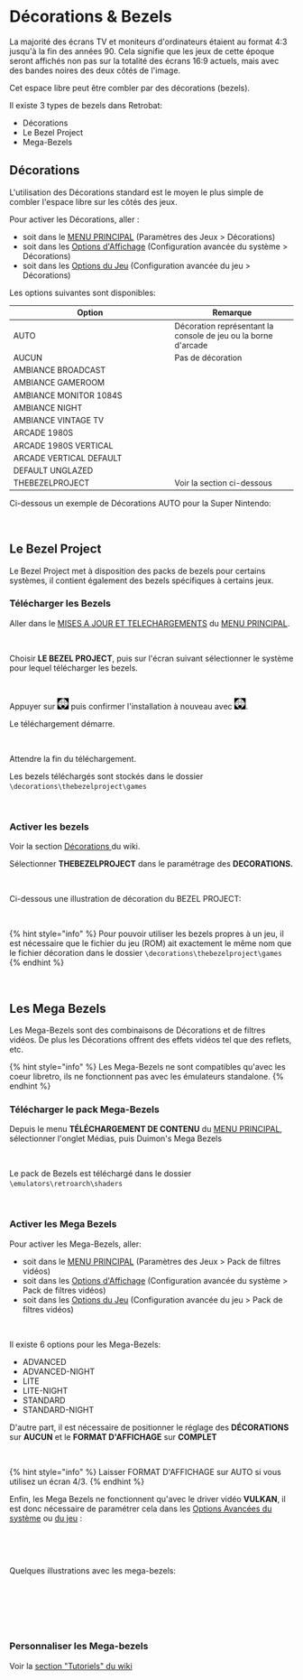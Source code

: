 # Décorations & Bezels

La majorité des écrans TV et moniteurs d'ordinateurs étaient au format 4:3 jusqu'à la fin des années 90. Cela signifie que les jeux de cette époque seront affichés non pas sur la totalité des écrans 16:9 actuels, mais avec des bandes noires des deux côtés de l'image.

Cet espace libre peut être combler par des décorations (bezels).

Il existe 3 types de bezels dans Retrobat:

* Décorations
* Le Bezel Project
* Mega-Bezels

## Décorations

L'utilisation des Décorations standard est le moyen le plus simple de combler l'espace libre sur les côtés des jeux.

Pour activer les Décorations, aller :

* soit dans le [MENU PRINCIPAL](../navigation/main-menu.md) (Paramètres des Jeux > Décorations)
* soit dans les [Options d'Affichage](../navigation/view-options.md#configuration-avancees-du-systeme) (Configuration avancée du système > Décorations)
* soit dans les [Options du Jeu](../navigation/game-options.md#configuration-avancee-du-jeu) (Configuration avancée du jeu > Décorations)

Les options suivantes sont disponibles:

<table><thead><tr><th width="272">Option</th><th>Remarque</th></tr></thead><tbody><tr><td>AUTO</td><td>Décoration représentant la console de jeu ou la borne d'arcade</td></tr><tr><td>AUCUN</td><td>Pas de décoration</td></tr><tr><td>AMBIANCE BROADCAST</td><td></td></tr><tr><td>AMBIANCE GAMEROOM</td><td></td></tr><tr><td>AMBIANCE MONITOR 1084S</td><td></td></tr><tr><td>AMBIANCE NIGHT</td><td></td></tr><tr><td>AMBIANCE VINTAGE TV</td><td></td></tr><tr><td>ARCADE 1980S</td><td></td></tr><tr><td>ARCADE 1980S VERTICAL</td><td></td></tr><tr><td>ARCADE VERTICAL DEFAULT</td><td></td></tr><tr><td>DEFAULT UNGLAZED</td><td></td></tr><tr><td>THEBEZELPROJECT</td><td>Voir la section ci-dessous</td></tr></tbody></table>

Ci-dessous un exemple de Décorations AUTO pour la Super Nintendo:

<div align="left">

<figure><img src="https://i.imgur.com/Ew1Ax7s.png" alt=""><figcaption></figcaption></figure>

</div>

## Le Bezel Project

Le Bezel Project met à disposition des packs de bezels pour certains systèmes, il contient également des bezels spécifiques à certains jeux.

### Télécharger les Bezels

Aller dans le [MISES A JOUR ET TELECHARGEMENTS](updates-and-content-download.md#telechargements) du [MENU PRINCIPAL](../navigation/main-menu.md).

<div align="left">

<figure><img src="https://i.imgur.com/nIZ2Rs6.png" alt=""><figcaption></figcaption></figure>

</div>

Choisir **LE BEZEL PROJECT**, puis sur l'écran suivant sélectionner le système pour lequel télécharger les bezels.

<div align="left">

<figure><img src="https://i.imgur.com/Wd7qvXj.png" alt=""><figcaption></figcaption></figure>

</div>

Appuyer sur ![A](<../.gitbook/assets/image (19).png>) puis confirmer l'installation à nouveau avec ![A](<../.gitbook/assets/image (19).png>).

Le téléchargement démarre.

<div align="left">

<figure><img src="https://i.imgur.com/4J2W1Qx.png" alt=""><figcaption></figcaption></figure>

</div>

Attendre la fin du téléchargement.

Les bezels téléchargés sont stockés dans le dossier `\decorations\thebezelproject\games`&#x20;

<div align="left">

<figure><img src="https://i.imgur.com/4GiHw1H.png" alt=""><figcaption></figcaption></figure>

</div>

### Activer les bezels

Voir la section [Décorations ](decorations-and-bezels.md#decorations)du wiki.

Sélectionner **THEBEZELPROJECT** dans le paramétrage des **DECORATIONS.**

<div align="left">

<figure><img src="https://i.imgur.com/wg3490A.png" alt=""><figcaption></figcaption></figure>

</div>

Ci-dessous une illustration de décoration du BEZEL PROJECT:

<div align="left">

<figure><img src="https://i.imgur.com/edBZRpf.png" alt=""><figcaption></figcaption></figure>

</div>

{% hint style="info" %}
Pour pouvoir utiliser les bezels propres à un jeu, il est nécessaire que le fichier du jeu (ROM) ait exactement le même nom que le fichier décoration dans le dossier `\decorations\thebezelproject\games`
{% endhint %}

<div align="left">

<figure><img src="https://i.imgur.com/j2LoA0W.png" alt=""><figcaption></figcaption></figure>

</div>

## Les Mega Bezels

Les Mega-Bezels sont des combinaisons de Décorations et de filtres vidéos. De plus les Décorations offrent des effets vidéos tel que des reflets, etc.

{% hint style="info" %}
Les Mega-Bezels ne sont compatibles qu'avec les coeur libretro, ils ne fonctionnent pas avec les émulateurs standalone.
{% endhint %}

### Télécharger le pack Mega-Bezels

Depuis le menu **TÉLÉCHARGEMENT DE CONTENU** du [MENU PRINCIPAL](../navigation/main-menu.md), sélectionner l'onglet Médias, puis Duimon's Mega Bezels

<div align="left">

<figure><img src="https://i.imgur.com/G9GEGwh.png" alt=""><figcaption></figcaption></figure>

</div>

Le pack de Bezels est téléchargé dans le dossier `\emulators\retroarch\shaders`&#x20;

<div align="left">

<figure><img src="https://i.imgur.com/NkcPSTu.png" alt=""><figcaption></figcaption></figure>

</div>

### Activer les Mega Bezels

Pour activer les Mega-Bezels, aller:

* soit dans le [MENU PRINCIPAL](../navigation/main-menu.md) (Paramètres des Jeux > Pack de filtres vidéos)
* soit dans les [Options d'Affichage](../navigation/view-options.md#configuration-avancees-du-systeme) (Configuration avancée du système > Pack de filtres vidéos)
* soit dans les [Options du Jeu](../navigation/game-options.md#configuration-avancee-du-jeu) (Configuration avancée du jeu > Pack de filtres vidéos)

<div align="left">

<figure><img src="https://i.imgur.com/D8iA1Ru.png" alt=""><figcaption></figcaption></figure>

</div>

Il existe 6 options pour les Mega-Bezels:

* ADVANCED
* ADVANCED-NIGHT
* LITE
* LITE-NIGHT
* STANDARD
* STANDARD-NIGHT

D'autre part, il est nécessaire de positionner le réglage des **DÉCORATIONS** sur **AUCUN** et le **FORMAT D'AFFICHAGE** sur **COMPLET**

<div align="left">

<figure><img src="https://i.imgur.com/vKbjdbp.png" alt=""><figcaption></figcaption></figure>

</div>

{% hint style="info" %}
Laisser FORMAT D'AFFICHAGE sur AUTO si vous utilisez un écran 4/3.
{% endhint %}

Enfin, les Mega Bezels ne fonctionnent qu'avec le driver vidéo **VULKAN**, il est donc nécessaire de paramétrer cela dans les [Options Avancées du système](../navigation/view-options.md#configuration-avancees-du-systeme) ou [du jeu](../navigation/game-options.md#configuration-avancee-du-jeu) :

<div align="left">

<figure><img src="https://i.imgur.com/O44OZwk.png" alt=""><figcaption></figcaption></figure>

</div>

<div align="left">

<figure><img src="https://i.imgur.com/bOM4teG.png" alt=""><figcaption></figcaption></figure>

</div>

Quelques illustrations avec les mega-bezels:

<div align="left">

<figure><img src="https://i.imgur.com/nnAzMON.png" alt=""><figcaption></figcaption></figure>

</div>

<div align="left">

<figure><img src="https://i.imgur.com/HYSzHRZ.png" alt=""><figcaption></figcaption></figure>

</div>

<div align="left">

<figure><img src="https://i.imgur.com/mmaoUzW.png" alt=""><figcaption></figcaption></figure>

</div>

### Personnaliser les Mega-bezels

Voir la [section "Tutoriels" du wiki](../tutoriels/adapter-et-personnaliser-les-mega-bezels.md#ajout-dune-nouvelle-entree-de-preselection-dans-le-menu-retrobat)
